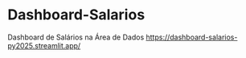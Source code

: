 # Dashboard-Salarios
Dashboard de Salários na Área de Dados
https://dashboard-salarios-py2025.streamlit.app/
